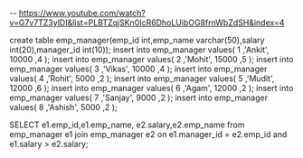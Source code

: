 -- https://www.youtube.com/watch?v=G7v7TZ3ylDI&list=PLBTZqjSKn0IcR6DhoLUibOG8frnWbZdSH&index=4

create table emp_manager(emp_id int,emp_name varchar(50),salary int(20),manager_id int(10));
insert into emp_manager values(	1	,'Ankit',	10000	,4	);
insert into emp_manager values(	2	,'Mohit',	15000	,5	);
insert into emp_manager values(	3	,'Vikas',	10000	,4	);
insert into emp_manager values(	4	,'Rohit',	5000	,2	);
insert into emp_manager values(	5	,'Mudit',	12000	,6	);
insert into emp_manager values(	6	,'Agam',	12000	,2	);
insert into emp_manager values(	7	,'Sanjay',	9000	,2	);
insert into emp_manager values(	8	,'Ashish',	5000	,2	);

SELECT e1.emp_id,e1.emp_name, e2.salary,e2.emp_name  from emp_manager e1
join emp_manager e2 on e1.manager_id = e2.emp_id and e1.salary > e2.salary;
